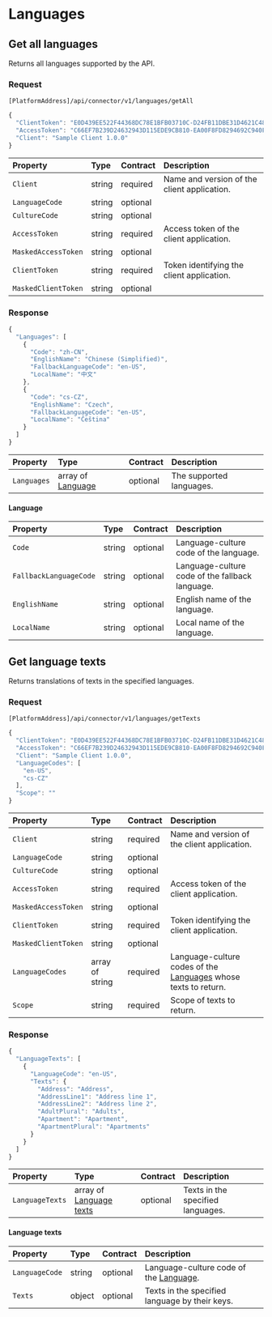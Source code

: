 # Languages

## Get all languages

Returns all languages supported by the API.

### Request

`[PlatformAddress]/api/connector/v1/languages/getAll`

```javascript
{
  "ClientToken": "E0D439EE522F44368DC78E1BFB03710C-D24FB11DBE31D4621C4817E028D9E1D",
  "AccessToken": "C66EF7B239D24632943D115EDE9CB810-EA00F8FD8294692C940F6B5A8F9453D",
  "Client": "Sample Client 1.0.0"
}
```

| Property | Type | Contract | Description |
| :-- | :-- | :-- | :-- |
| `Client` | string | required | Name and version of the client application. |
| `LanguageCode` | string | optional |  |
| `CultureCode` | string | optional |  |
| `AccessToken` | string | required | Access token of the client application. |
| `MaskedAccessToken` | string | optional |  |
| `ClientToken` | string | required | Token identifying the client application. |
| `MaskedClientToken` | string | optional |  |

### Response

```javascript
{
  "Languages": [
    {
      "Code": "zh-CN",
      "EnglishName": "Chinese (Simplified)",
      "FallbackLanguageCode": "en-US",
      "LocalName": "中文"
    },
    {
      "Code": "cs-CZ",
      "EnglishName": "Czech",
      "FallbackLanguageCode": "en-US",
      "LocalName": "Čeština"
    }
  ]
}
```

| Property | Type | Contract | Description |
| :-- | :-- | :-- | :-- |
| `Languages` | array of [Language](#Language) | optional | The supported languages. |

#### Language

| Property | Type | Contract | Description |
| :-- | :-- | :-- | :-- |
| `Code` | string | optional | Language-culture code of the language. |
| `FallbackLanguageCode` | string | optional | Language-culture code of the fallback language. |
| `EnglishName` | string | optional | English name of the language. |
| `LocalName` | string | optional | Local name of the language. |

## Get language texts

Returns translations of texts in the specified languages.

### Request

`[PlatformAddress]/api/connector/v1/languages/getTexts`

```javascript
{
  "ClientToken": "E0D439EE522F44368DC78E1BFB03710C-D24FB11DBE31D4621C4817E028D9E1D",
  "AccessToken": "C66EF7B239D24632943D115EDE9CB810-EA00F8FD8294692C940F6B5A8F9453D",
  "Client": "Sample Client 1.0.0",
  "LanguageCodes": [
    "en-US",
    "cs-CZ"
  ],
  "Scope": ""
}
```

| Property | Type | Contract | Description |
| :-- | :-- | :-- | :-- |
| `Client` | string | required | Name and version of the client application. |
| `LanguageCode` | string | optional |  |
| `CultureCode` | string | optional |  |
| `AccessToken` | string | required | Access token of the client application. |
| `MaskedAccessToken` | string | optional |  |
| `ClientToken` | string | required | Token identifying the client application. |
| `MaskedClientToken` | string | optional |  |
| `LanguageCodes` | array of string | required | Language-culture codes of the [Languages](https://mews-systems.gitbook.io/connector-api/operations/#language) whose texts to return. |
| `Scope` | string | required | Scope of texts to return. |

### Response

```javascript
{
  "LanguageTexts": [
    {
      "LanguageCode": "en-US",
      "Texts": {
        "Address": "Address",
        "AddressLine1": "Address line 1",
        "AddressLine2": "Address line 2",
        "AdultPlural": "Adults",
        "Apartment": "Apartment",
        "ApartmentPlural": "Apartments"
      }
    }
  ]
}
```

| Property | Type | Contract | Description |
| :-- | :-- | :-- | :-- |
| `LanguageTexts` | array of [Language texts](#LanguageTexts) | optional | Texts in the specified languages. |

#### Language texts

| Property | Type | Contract | Description |
| :-- | :-- | :-- | :-- |
| `LanguageCode` | string | optional | Language-culture code of the [Language](https://mews-systems.gitbook.io/connector-api/operations/#language). |
| `Texts` | object | optional | Texts in the specified language by their keys. |
